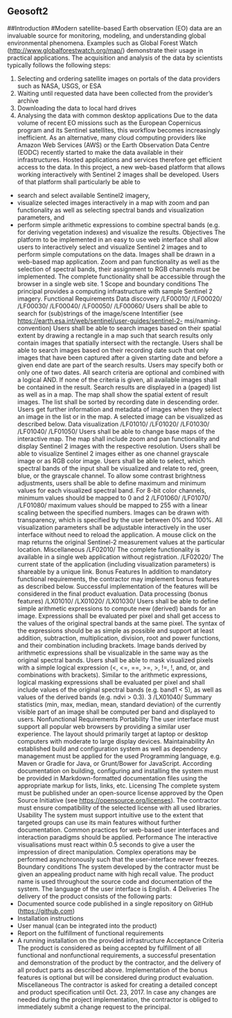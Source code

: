 ## Geosoft2

##Introduction
#Modern satellite-based Earth observation (EO) data are an invaluable source for monitoring, modeling, and understanding global environmental phenomena. Examples such as Global Forest Watch (http://www.globalforestwatch.org/map/) demonstrate their usage in practical applications. The acquisition and analysis of the data by scientists typically follows the following steps:
1. Selecting and ordering satellite images on portals of the data providers such as NASA, USGS, or ESA
2. Waiting until requested data have been collected from the provider’s archive
3. Downloading the data to local hard drives
4. Analysing the data with common desktop applications
Due to the data volume of recent EO missions such as the European Copernicus program and its Sentinel satellites, this workflow becomes increasingly inefficient. As an alternative, many cloud computing providers like Amazon Web Services (AWS) or the Earth Observation Data Centre (EODC) recently started to make the data available in their infrastructures. Hosted applications and services therefore get efficient access to the data.
In this project, a new web-based platform that allows working interactively with Sentinel 2 images shall be developed. Users of that platform shall particularly be able to
- search and select available Sentinel2 imagery,
- visualize selected images interactively in a map with zoom and pan functionality as
well as selecting spectral bands and visualization parameters, and
- perform simple arithmetic expressions to combine spectral bands (e.g. for deriving
vegetation indexes) and visualize the results.
Objectives
The platform to be implemented in an easy to use web interface shall allow users to interactively select and visualize Sentinel 2 images and to perform simple computations on the data. Images shall be drawn in a web-based map application. Zoom and pan functionality as well as the selection of spectral bands, their assignment to RGB channels must be implemented. The complete functionality shall be accessible through the browser in a single web site.
 1
Scope and boundary conditions
The principal provides a computing infrastructure with sample Sentinel 2 imagery.
Functional Requirements
Data discovery
/LF00010/ /LF00020/ /LF00030/
/LF00040/ /LF00050/
/LF00060/
Users shall be able to search for (sub)strings of the image/scene Intentifier (see https://earth.esa.int/web/sentinel/user-guides/sentinel-2- msi/naming-convention)
Users shall be able to search images based on their spatial extent by drawing a rectangle in a map such that search results only contain images that spatially intersect with the rectangle.
Users shall be able to search images based on their recording date such that only images that have been captured after a given starting date and before a given end date are part of the search results. Users may specify both or only one of two dates.
All search criteria are optional and combined with a logical AND. If none of the criteria is given, all available images shall be contained in the result.
Search results are displayed in a (paged) list as well as in a map. The map shall show the spatial extent of result images. The list shall be sorted by recording date in descending order.
Users get further information and metadata of images when they select an image in the list or in the map. A selected image can be visualized as described below.
Data visualization
/LF01010/ /LF01020/
/LF01030/ /LF01040/ /LF01050/
Users shall be able to change base maps of the interactive map.
The map shall include zoom and pan functionality and display Sentinel 2 images with the respective resolution.
Users shall be able to visualize Sentinel 2 images either as one channel grayscale image or as RGB color image.
Users shall be able to select, which spectral bands of the input shall be visualized and relate to red, green, blue, or the grayscale channel.
To allow some contrast brightness adjustments, users shall be able to define maximum and minimum values for each visualized spectral band. For 8-bit color channels, minimum values should be mapped to 0 and
2
/LF01060/ /LF01070/ /LF01080/
maximum values should be mapped to 255 with a linear scaling between the specified numbers.
Images can be drawn with transparency, which is specified by the user between 0% and 100%.
All visualization parameters shall be adjustable interactively in the user interface without need to reload the application.
A mouse click on the map returns the original Sentinel-2 measurement values at the particular location.
Miscellaneous
/LF02010/ The complete functionality is available in a single web application without registration.
/LF02020/ The current state of the application (including visualization parameters) is shareable by a unique link.
Bonus Features
In addition to mandatory functional requirements, the contractor may implement bonus features as described below. Successful implementation of the features will be considered in the final product evaluation.
Data processing (bonus features)
/LX01010/
/LX01020/ /LX01030/
Users shall be able to define simple arithmetic expressions to compute new (derived) bands for an image. Expressions shall be evaluated per pixel and shall get access to the values of the original spectral bands at the same pixel. The syntax of the expressions should be as simple as possible and support at least addition, subtraction, multiplication, division, root and power functions, and their combination including brackets.
Image bands derived by arithmetic expressions shall be visualizable in the same way as the original spectral bands.
Users shall be able to mask visualized pixels with a simple logical expression (<, <=, ==, >=, >, !=, !, and, or, and combinations with brackets). Similar to the arithmetic expressions, logical masking expressions shall be evaluated per pixel and shall include values of the original spectral bands (e.g. band1 < 5), as well as values of the derived bands (e.g. ndvi > 0.3).
3
/LX01040/ Summary statistics (min, max, median, mean, standard deviation) of the currently visible part of an image shall be computed per band and displayed to users.
Nonfunctional Requirements
Portability
The user interface must support all popular web browsers by providing a similar user experience. The layout should primarily target at laptop or desktop computers with moderate to large display devices.
Maintainability
An established build and configuration system as well as dependency management must be applied for the used Programming language, e.g. Maven or Gradle for Java, or Grunt/Bower for JavaScript. According documentation on building, configuring and installing the system must be provided in Markdown-formatted documentation files using the appropriate markup for lists, links, etc.
Licensing
The complete system must be published under an open-source license approved by the Open Source Initiative (see https://opensource.org/licenses). The contractor must ensure compatibility of the selected license with all used libraries.
Usability
The system must support intuitive use to the extent that targeted groups can use its main features without further documentation. Common practices for web-based user interfaces and interaction paradigms should be applied.
Performance
The interactive visualisations must react within 0.5 seconds to give a user the impression of direct manipulation. Complex operations may be performed asynchronously such that the user-interface never freezes.
Boundary conditions
The system developed by the contractor must be given an appealing product name with high recall value. The product name is used throughout the source code and documentation of the system.
The language of the user interface is English.
 4
Deliveries
The delivery of the product consists of the following parts:
- Documented source code published in a single repository on GitHub
(https://github.com)
- Installation instructions
- User manual (can be integrated into the product)
- Report on the fulfillment of functional requirements
- A running installation on the provided infrastructure
Acceptance Criteria
The product is considered as being accepted by fulfillment of all functional and nonfunctional requirements, a successful presentation and demonstration of the product by the contractor, and the delivery of all product parts as described above. Implementation of the bonus features is optional but will be considered during product evaluation.
Miscellaneous
The contractor is asked for creating a detailed concept and product specification until Oct. 23, 2017. In case any changes are needed during the project implementation, the contractor is obliged to immediately submit a change request to the principal.
